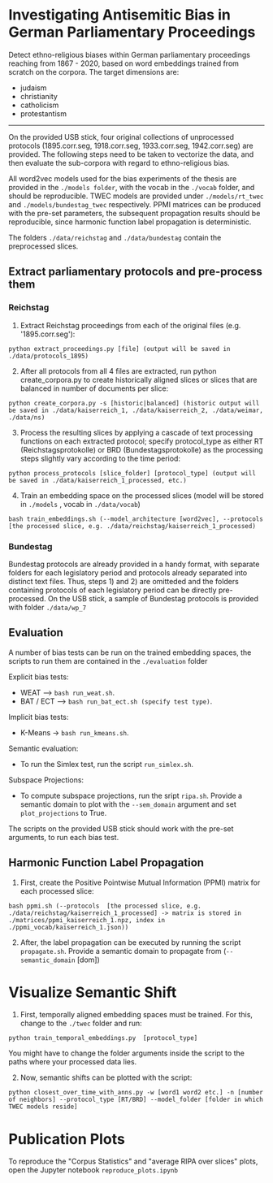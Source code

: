 # Investigating Antisemitic Bias in German Parliamentary Proceedings
Detect ethno-religious biases within German parliamentary proceedings reaching from 1867 - 2020, based on word embeddings trained from scratch on the corpora. The target dimensions are:

* judaism
* christianity
* catholicism
* protestantism
-----------
On the provided USB stick, four original collections of unprocessed protocols (1895.corr.seg, 1918.corr.seg, 1933.corr.seg, 1942.corr.seg) are provided. The following steps need to be taken to vectorize the data, and then evaluate the sub-corpora with regard to ethno-religious bias.

All word2vec models used for the bias experiments of the thesis are provided in the ```./models folder```, with the vocab in the ```./vocab``` folder, and should be reproducible. TWEC models are provided under ```./models/rt_twec``` and ```./models/bundestag_twec``` respectively. PPMI matrices can be produced with the pre-set parameters, the subsequent propagation results should be reproducible, since harmonic function label propagation is deterministic.

The folders ```./data/reichstag``` and ```./data/bundestag``` contain the preprocessed slices.

## Extract parliamentary protocols and pre-process them

### Reichstag
1) Extract Reichstag proceedings from each of the original files (e.g. '1895.corr.seg'):
```
python extract_proceedings.py [file] (output will be saved in ./data/protocols_1895)
```
2) After all protocols from all 4 files are extracted, run python create_corpora.py to create historically aligned slices or slices that are balanced in number of documents per slice:
```
python create_corpora.py -s [historic|balanced] (historic output will be saved in ./data/kaiserreich_1, ./data/kaiserreich_2, ./data/weimar, ./data/ns)
```
3) Process the resulting slices by applying a cascade of text processing functions on each extracted protocol; specify protocol_type as either RT (Reichstagsprotokolle) or BRD (Bundestagsprotokolle) as the processing steps slightly vary according to the time period:
```
python process_protocols [slice_folder] [protocol_type] (output will be saved in ./data/kaiserreich_1_processed, etc.)
```
4) Train an embedding space on the processed slices (model will be stored in ```./models``` , vocab in ```./data/vocab```)
```
bash train_embeddings.sh (--model_architecture [word2vec], --protocols [the processed slice, e.g. ./data/reichstag/kaiserreich_1_processed)
```

### Bundestag
Bundestag protocols are already provided in a handy format, with separate folders for each legislatory period and protocols already separated into distinct text files.
Thus, steps 1) and 2) are omitteded and the folders containing protocols of each legislatory period can be directly pre-processed. On the USB stick, a sample of Bundestag protocols is provided with folder ```./data/wp_7```

## Evaluation
A number of bias tests can be run on the trained embedding spaces, the scripts to run them are contained in the ```./evaluation``` folder

Explicit bias tests:

* WEAT --> ```bash run_weat.sh```.
* BAT / ECT --> ```bash run_bat_ect.sh (specify test type)```.

Implicit bias tests:

* K-Means -> ```bash run_kmeans.sh```.

Semantic evaluation:
* To run the Simlex test, run the script ```run_simlex.sh```.

Subspace Projections:
* To compute subspace projections, run the sript ```ripa.sh```. Provide a semantic domain to plot with the ```--sem_domain``` argument and set ```plot_projections``` to True.

The scripts on the provided USB stick should work with the pre-set arguments, to run each bias test.

## Harmonic Function Label Propagation

1) First, create the Positive Pointwise Mutual Information (PPMI) matrix for each processed slice:
```
bash ppmi.sh (--protocols  [the processed slice, e.g. ./data/reichstag/kaiserreich_1_processed] -> matrix is stored in ./matrices/ppmi_kaiserreich_1.npz, index in ./ppmi_vocab/kaiserreich_1.json))
```

2) After, the label propagation can be executed by running the script ```propagate.sh```. Provide a semantic domain to propagate from (```--semantic_domain``` [dom])

# Visualize Semantic Shift

1) First, temporally aligned embedding spaces must be trained. For this, change to the ```./twec``` folder and run:

```
python train_temporal_embeddings.py  [protocol_type]
```
You might have to change the folder arguments inside the script to the paths where your processed data lies.

2) Now, semantic shifts can be plotted with the script:
```
python closest_over_time_with_anns.py -w [word1 word2 etc.] -n [number of neighbors] --protocol_type [RT/BRD] --model_folder [folder in which TWEC models reside]
```

# Publication Plots

To reproduce the "Corpus Statistics" and "average RIPA over slices" plots, open the Jupyter notebook ```reproduce_plots.ipynb```
